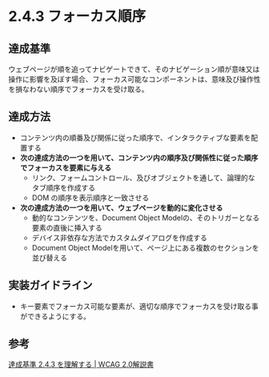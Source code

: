 # 2.4.3 フォーカス順序

## 達成基準
ウェブページが順を追ってナビゲートできて、そのナビゲーション順が意味又は操作に影響を及ぼす場合、フォーカス可能なコンポーネントは、意味及び操作性を損なわない順序でフォーカスを受け取る。
## 達成方法
- コンテンツ内の順番及び関係に従った順序で、インタラクティブな要素を配置する
- **次の達成方法の一つを用いて、コンテンツ内の順序及び関係性に従った順序でフォーカスを要素に与える**
    - リンク、フォームコントロール、及びオブジェクトを通して、論理的なタブ順序を作成する
    - DOM の順序を表示順序と一致させる
- **次の達成方法の一つを用いて、ウェブページを動的に変化させる**
    - 動的なコンテンツを、Document Object Modelの、そのトリガーとなる要素の直後に挿入する
    - デバイス非依存な方法でカスタムダイアログを作成する
    - Document Object Modelを用いて、ページ上にある複数のセクションを並び替える
		

## 実装ガイドライン
- キー要素でフォーカス可能な要素が、適切な順序でフォーカスを受け取る事ができるようにする。

## 参考
[達成基準 2.4.3 を理解する | WCAG 2.0解説書](https://waic.jp/docs/UNDERSTANDING-WCAG20/navigation-mechanisms-focus-order.html)